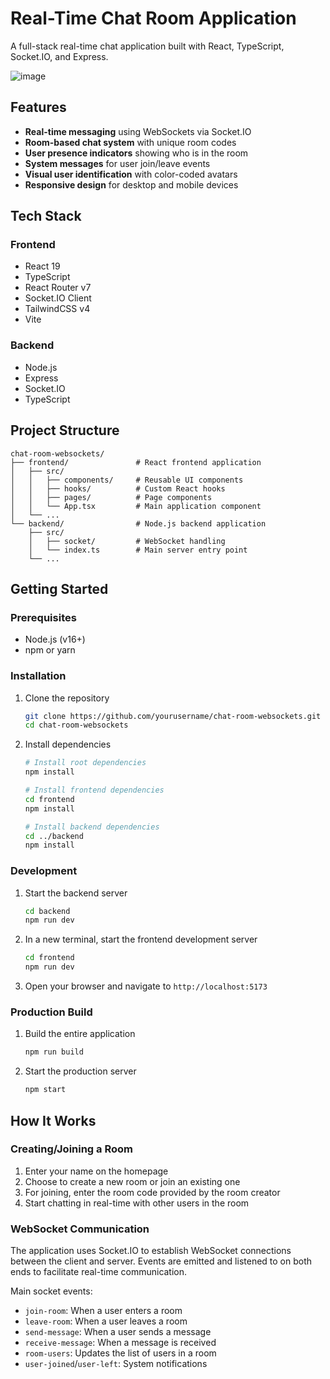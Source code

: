 # Real-Time Chat Room Application

A full-stack real-time chat application built with React, TypeScript, Socket.IO, and Express.

![image](https://github.com/user-attachments/assets/ec6da5ff-9a4e-4b68-bccd-33c4ced68f8b)

## Features

- **Real-time messaging** using WebSockets via Socket.IO
- **Room-based chat system** with unique room codes
- **User presence indicators** showing who is in the room
- **System messages** for user join/leave events
- **Visual user identification** with color-coded avatars
- **Responsive design** for desktop and mobile devices

## Tech Stack

### Frontend
- React 19
- TypeScript
- React Router v7
- Socket.IO Client
- TailwindCSS v4
- Vite

### Backend
- Node.js
- Express
- Socket.IO
- TypeScript

## Project Structure

```
chat-room-websockets/
├── frontend/               # React frontend application
│   ├── src/
│   │   ├── components/     # Reusable UI components
│   │   ├── hooks/          # Custom React hooks
│   │   ├── pages/          # Page components
│   │   └── App.tsx         # Main application component
│   └── ...
└── backend/                # Node.js backend application
    ├── src/
    │   ├── socket/         # WebSocket handling
    │   └── index.ts        # Main server entry point
    └── ...
```

## Getting Started

### Prerequisites

- Node.js (v16+)
- npm or yarn

### Installation

1. Clone the repository
   ```bash
   git clone https://github.com/yourusername/chat-room-websockets.git
   cd chat-room-websockets
   ```

2. Install dependencies
   ```bash
   # Install root dependencies
   npm install
   
   # Install frontend dependencies
   cd frontend
   npm install
   
   # Install backend dependencies
   cd ../backend
   npm install
   ```

### Development

1. Start the backend server
   ```bash
   cd backend
   npm run dev
   ```

2. In a new terminal, start the frontend development server
   ```bash
   cd frontend
   npm run dev
   ```

3. Open your browser and navigate to `http://localhost:5173`

### Production Build

1. Build the entire application
   ```bash
   npm run build
   ```

2. Start the production server
   ```bash
   npm start
   ```

## How It Works

### Creating/Joining a Room

1. Enter your name on the homepage
2. Choose to create a new room or join an existing one
3. For joining, enter the room code provided by the room creator
4. Start chatting in real-time with other users in the room

### WebSocket Communication

The application uses Socket.IO to establish WebSocket connections between the client and server. Events are emitted and listened to on both ends to facilitate real-time communication.

Main socket events:
- `join-room`: When a user enters a room
- `leave-room`: When a user leaves a room
- `send-message`: When a user sends a message
- `receive-message`: When a message is received
- `room-users`: Updates the list of users in a room
- `user-joined`/`user-left`: System notifications
